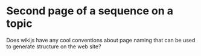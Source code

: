 <!-- TITLE: S 1 P 2 -->
<!-- SUBTITLE: A quick summary of S 1 P 2 -->

# Second page of a sequence on a topic
Does wikijs have any cool conventions about page naming that can be used to generate structure on the web site?